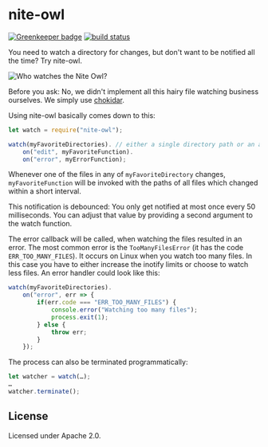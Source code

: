 # nite-owl

[![Greenkeeper badge](https://badges.greenkeeper.io/faucet-pipeline/nite-owl.svg)](https://greenkeeper.io/)
[![build status](https://travis-ci.org/faucet-pipeline/nite-owl.svg?branch=master)](https://travis-ci.org/faucet-pipeline/nite-owl)

You need to watch a directory for changes, but don't want to be notified all the
time? Try nite-owl.

![Who watches the Nite Owl?](https://upload.wikimedia.org/wikipedia/en/thumb/4/43/Nite_Owl_01.jpg/250px-Nite_Owl_01.jpg)

Before you ask: No, we didn't implement all this hairy file watching business
ourselves. We simply use [chokidar](https://github.com/paulmillr/chokidar).

Using nite-owl basically comes down to this:

```js
let watch = require("nite-owl");

watch(myFavoriteDirectories). // either a single directory path or an array thereof
    on("edit", myFavoriteFunction).
    on("error", myErrorFunction);
```

Whenever one of the files in any of `myFavoriteDirectory` changes,
`myFavoriteFunction` will be invoked with the paths of all files which changed
within a short interval.

This notification is debounced: You only get notified at most once every 50
milliseconds. You can adjust that value by providing a second argument to the
watch function.

The error callback will be called, when watching the files resulted in an
error. The most common error is the `TooManyFilesError` (it has the code
`ERR_TOO_MANY_FILES`). It occurs on Linux when you watch too many files. In this
case you have to either increase the inotify limits or choose to watch less
files. An error handler could look like this:

```js
watch(myFavoriteDirectories).
    on("error", err => {
        if(err.code === "ERR_TOO_MANY_FILES") {
            console.error("Watching too many files");
            process.exit(1);
        } else {
            throw err;
        }
    });
```

The process can also be terminated programmatically:

```js
let watcher = watch(…);
…
watcher.terminate();
```

## License

Licensed under Apache 2.0.
